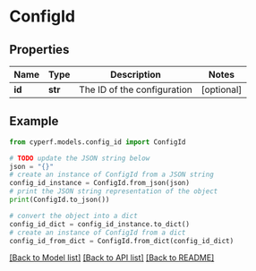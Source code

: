 # ConfigId


## Properties

Name | Type | Description | Notes
------------ | ------------- | ------------- | -------------
**id** | **str** | The ID of the configuration | [optional] 

## Example

```python
from cyperf.models.config_id import ConfigId

# TODO update the JSON string below
json = "{}"
# create an instance of ConfigId from a JSON string
config_id_instance = ConfigId.from_json(json)
# print the JSON string representation of the object
print(ConfigId.to_json())

# convert the object into a dict
config_id_dict = config_id_instance.to_dict()
# create an instance of ConfigId from a dict
config_id_from_dict = ConfigId.from_dict(config_id_dict)
```
[[Back to Model list]](../README.md#documentation-for-models) [[Back to API list]](../README.md#documentation-for-api-endpoints) [[Back to README]](../README.md)


